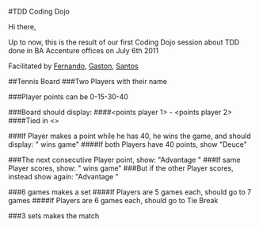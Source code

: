 #TDD Coding Dojo

Hi there,

Up to now, this is the result of our first Coding Dojo session about TDD done in BA Accenture offices on July 6th 2011

Facilitated by 
[Fernando](http://www.twitter.com/fdibartolo), 
[Gaston](http://www.twitter.com/gastonalgaze), 
[Santos](http://www.twitter.com/san983)

##Tennis Board
###Two Players with their name

###Player points can be 0-15-30-40

###Board should display:
####<points player 1> - <points player 2>
####Tied in <<points>>

###If Player makes a point while he has 40, he wins the game, and should display: "<playername> wins game"
####If both Players have 40 points, show "Deuce"

###The next consecutive Player point, show: "Advantage <playername>"
###If same Player scores, show: "<playername> wins game"
###But if the other Player scores, instead show again: "Advantage <playername>"

###6 games makes a set
####If Players are 5 games each, should go to 7 games
####If Players are 6 games each, should go to Tie Break

###3 sets makes the match